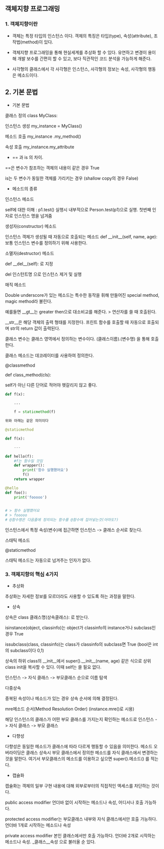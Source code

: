 ## 객체지향 프로그래밍

### 1. 객체지향이란

- 객체는 특정 타입의 인스턴스 이다. 객체의 특징은 타입(type), 속성(attribute), 조작법(method)이 있다.

- 객체지향 프로그래밍을 통해 현실세계를 추상화 할 수 있다. 유연하고 변경이 용이해 개발 보수를 간편히 할 수 있고, 보다 직관적인 코드 분석을 가능하게 해준다.

- 사각형의 클래스에서 각 사각형은 인스턴스, 사각형의 정보는 속성, 사각형의 행동은 메소드이다.



## 2. 기본 문법

- 기본 문법

클래스 정의 class MyClass:

인스턴스 생성 my_instance = MyClass()

메소드 호출 my_instance .my_method()

속성 호출 my_instance.my_attribute



- == 과 is 의 차이.

==은 변수가 참조하는 객체의 내용이 같은 경우 True

is는 두 변수가 동일한 객체를 가리키는 경우 (shallow copy의 경우 False)



- 메소드의 종류

인스턴스 메소드

self에 대한 이해 : p1.test() 실행시 내부적으로 Person.test(p1)으로 실행. 첫번째 인자로 인스턴스 명을 넘겨줌



생성자(constructor) 메소드

인스턴스 객체가 생성될 때 자동으로 호출되는 메소드 def \_\_init__(self, name, age): 보통 인스턴스 변수를 정의하기 위해 사용한다.



소멸자(destructor) 메소드

def \_\_del__(self): 로 지정

del 인스턴트명 으로 인스턴스 제거 및 실행



매직 메소드

Double underscore가 있는 메소드는 특수한 동작을 휘해 만들어진 special method, magic method라 불린다.

예를들면 \_\_gt__는 greater then으로 대소비교를 해준다. > 연산자를 쓸 때 호출된다.

\_\_str\_\_은 해당 객체의 출력 형태를 지정한다. 프린트 함수를 호출할 때 자동으로 호출되며 str의 return 값이 출력된다.



클래스 변수는 클래스 영역에서 정의하는 변수이다. (클래스이름).(변수명) 을 통해 호출한다.



클래스 메소드는 데코레이터를 사용하여 정의한다.

@classmethod

def class_method(cls):

self가 아닌 다른 단어로 적어야 헷갈리지 않고 좋다.

```python
def f(x):

	...

	f = staticmethod(f)

위와 아래는 같은 의미이다

@staticmethod

def f(x):

	---
```



```python
def hello(f):
    #f는 함수일 것임
    def wrapper():
        print('함수 실행했어요')
        f()
    return wrapper

@hello
def foo():
    print('fooooo')
    

# > 함수 실행했어요
# > fooooo
# @함수명은 다음줄에 정의되는 함수를 @함수에 집어넣는것(아마도?)
```

인스턴스에서 특정 속성(변수)에 접근하면 인스턴스 -> 클래스 순서로 찾는다.



스태틱 메소드

@staticmethod

스태틱 메소드는 자동으로 넘겨주는 인자가 없다.



### 3. 객체지향의 핵심 4가지

- 추상화

추상화는 자세한 정보를 모르더라도 사용할 수 있도록 하는 과정을 말한다.

- 상속

상속은 class 클래스명(상속클래스): 로 받는다.



isinstance(object, classinfo)는 object가 classinfo의 instance거나 subclass인 경우 True

issubclass(class, classinfo)는 class가 classinfo의 subclass면 True (bool은 int의 subclass이다 0,1)

상속의 하위 class의 \_\_init__에서 super().\_\_init\_\_(name, age) 같은 식으로 상위class init을 복사할 수 있다. 이때 self는 쓸 필요 없다.

인스턴스 -> 자식 클래스 -> 부모클래스 순으로 이름 탐색



다중상속

중복된 속성이나 메소드가 있는 경우 상속 순서에 의해 결정된다.



mre메소드 순서(Method Resolution Order) (instance.mre()로 시용)

해당 인스턴스의 클래스가 어떤 부모 클래스를 가지는지 확인하는 메소드로 인스턴스 -> 자식 클래스 -> 부모 클래스

- 다향성

다향성은 동일한 메소드가 클래스에 따라 다르게 행동할 수 있음을 의미한다. 메소드 오버라이딩은 클래스 상속시 부모 클래스에서 정의한 메소드를 자식 클래스에서 변경하는 것을 말한다. 여기서 부모클래스의 메소드를 이용하고 싶으면 super().메소드() 를 적는다.

- 캡슐화

캡슐화는 객체의 일부 구현 내용에 대해  외부로부터의 직접적인 액세스를 차단하는 것이다.

public access modifier 언더바 없이 시작하는 메소드나 속성, 어디서나 호출 가능하다.

protected access modifier는 부모클래스 내부와 자식 클래스에서만 호출 가능하다. 언더바 1개로 시작하는 메소드나 속성

private access modifier 본인 클래스에서만 호출 가능하다. 언더바 2개로 시작하는 메소드나 속성. _클래스\_\_속성 으로 불러올 순 있다.
